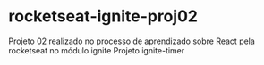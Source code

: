 # rocketseat-ignite-proj02
Projeto 02 realizado no processo de aprendizado sobre React pela rocketseat no módulo ignite
Projeto ignite-timer
